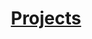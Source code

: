 <div align = "center">

<h1><a href="https://github.com/rohan2468/Project_1">Projects</a></h1>
<h2><a href = "https://github.com/rohan2468/Project_1/tree/main" </h2>
<!--
# Project_1
Daily Task Manager
Author: Paresh Rohan
Date: 08/01/2024
Title: "Daily Task Manager"
GitHub Repository: Project_1

Description:
This script is a Basic Daily Task Manager that allows users to manage tasks and notes through a command-line interface when they work with text-based Linux System.

Functions Used:
>> add_task(): Adds a new task to the 'Tasks.txt' file.

>> list_tasks(): Displays a numbered list of all tasks from the 'Tasks.txt' file.

>> complete_task(): Marks a task as completed by deleting it based on the task number.

>> create_note(): Creates a new note in the 'Notes.txt' file.

>> view_notes(): Displays all notes from the 'Notes.txt' file.

Interactive Menu:
This Bash Script presents an simple interactive menu with the following options:

1.Add New Task
2.List All Tasks
3.Complete Task
4.Create New Note
5.View All Notes
6.Exit

How to use the script:
~ Run the script in a terminal.
~ Follow the displayed instructions to navigate through the menu and perform tasks.

Files Generated: 
This Bash Script Initially creates 'Tasks.txt' and 'Notes.txt' files to store tasks and notes, respectively.

Feel free to use, modify, or contribute to this Daily Task Manager! If you encounter any issues or have suggestions for improvements, 
please create an issue or pull request in the GitHub repository.

This README provides a summary of the script's functionalities, instructions for usage, and guidance on executing the script. 
You can further enhance it with specific examples, troubleshooting tips, or additional details based on your preferences or requirements.

